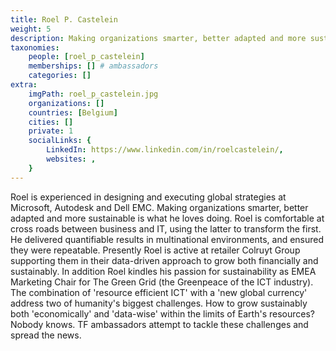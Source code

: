 ```yaml
---
title: Roel P. Castelein
weight: 5
description: Making organizations smarter, better adapted and more sustainable is what he loves doing.
taxonomies:
    people: [roel_p_castelein]
    memberships: [] # ambassadors
    categories: []
extra:
    imgPath: roel_p_castelein.jpg
    organizations: []
    countries: [Belgium]
    cities: []
    private: 1
    socialLinks: {
        LinkedIn: https://www.linkedin.com/in/roelcastelein/,
        websites: ,
    }
---
```


Roel is experienced in designing and executing global strategies at Microsoft, Autodesk and Dell EMC. Making organizations smarter, better adapted and more sustainable is what he loves doing. Roel is comfortable at cross roads between business and IT, using the latter to transform the first. He delivered quantifiable results in multinational environments, and ensured they were repeatable. Presently Roel is active at retailer Colruyt Group supporting them in their data-driven approach to grow both financially and sustainably. In addition Roel kindles his passion for sustainability as EMEA Marketing Chair for The Green Grid (the Greenpeace of the ICT industry). The combination of 'resource efficient ICT' with a 'new global currency' address two of humanity's biggest challenges. How to grow sustainably both 'economically' and 'data-wise' within the limits of Earth's resources? Nobody knows. TF ambassadors attempt to tackle these challenges and spread the news.
